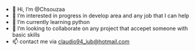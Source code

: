 - 👋 Hi, I’m @Chsouzaa
- 👀 I’m interested in progress in develop area and any job that I can help
- 🌱 I’m currently learning python
- 💞️ I’m looking to collaborate on any project that accepet someone with basic skills 
- 📫 contact me via claudio94_iub@hotmail.com

<!---
Chsouzaa/Chsouzaa is a ✨ special ✨ repository because its `README.md` (this file) appears on your GitHub profile.
You can click the Preview link to take a look at your changes.
--->
        
